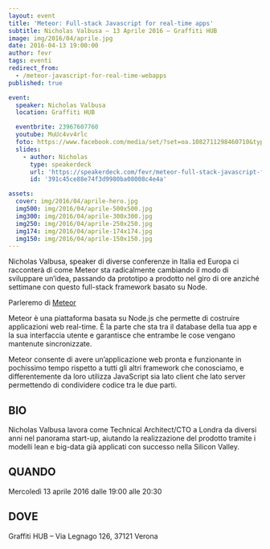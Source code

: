 ```yaml
---
layout: event
title: 'Meteor: Full-stack Javascript for real-time apps'
subtitle: Nicholas Valbusa – 13 Aprile 2016 – Graffiti HUB
image: img/2016/04/aprile.jpg
date: 2016-04-13 19:00:00
author: fevr
tags: eventi
redirect_from:
  - /meteor-javascript-for-real-time-webapps
published: true

event:
  speaker: Nicholas Valbusa
  location: Graffiti HUB

  eventbrite: 23967607760
  youtube: MuUc4vv4rlc
  foto: https://www.facebook.com/media/set/?set=oa.1082711298460710&type=3
  slides:
    - author: Nicholas
      type: speakerdeck
      url: 'https://speakerdeck.com/fevr/meteor-full-stack-javascript-for-real-time-apps-from-idea-to-execution-faster'
      id: '391c45ce88e74f3d9980ba08008c4e4a'

assets:
  cover: img/2016/04/aprile-hero.jpg
  img500: img/2016/04/aprile-500x500.jpg
  img300: img/2016/04/aprile-300x300.jpg
  img250: img/2016/04/aprile-250x250.jpg
  img174: img/2016/04/aprile-174x174.jpg
  img150: img/2016/04/aprile-150x150.jpg
---
```


Nicholas Valbusa, speaker di diverse conferenze in Italia ed Europa ci racconterà di come Meteor sta
radicalmente cambiando il modo di sviluppare un’idea, passando da prototipo a prodotto nel giro di ore
anziché settimane con questo full-stack framework basato su Node.

Parleremo di [Meteor](https://www.meteor.com/)

Meteor è una piattaforma basata su Node.js che permette di costruire applicazioni web real-time.
È la parte che sta tra il database della tua app e la sua interfaccia utente e garantisce che entrambe
le cose vengano mantenute sincronizzate.

Meteor consente di avere un’applicazione web pronta e funzionante in pochissimo tempo rispetto a tutti gli
altri framework che conosciamo, e differentemente da loro utilizza JavaScript sia lato client che lato server
permettendo di condividere codice tra le due parti.

## BIO

Nicholas Valbusa lavora come Technical Architect/CTO a Londra da diversi anni nel panorama start-up,
aiutando la realizzazione del prodotto tramite i modelli lean e big-data già applicati con successo
nella Silicon Valley.

## QUANDO

Mercoledì 13 aprile 2016 dalle 19:00 alle 20:30

## DOVE

Graffiti HUB – Via Legnago 126, 37121 Verona
